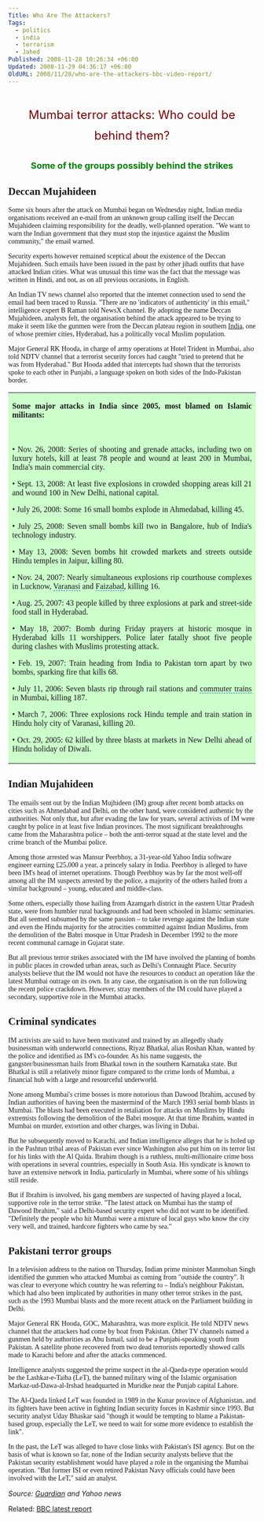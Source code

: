 ```yaml
---
Title: Who Are The Attackers?
Tags:
  - politics
  - india
  - terrorism
  - Jahed
Published: 2008-11-28 10:26:34 +06:00
Updated: 2008-11-29 04:36:17 +06:00
OldURL: 2008/11/28/who-are-the-attackers-bbc-video-report/
---
```


<p id="article-header">
<p id="main-article-info">
<h1 align="center" style="line-height: 150%"><span style="font-weight: 400"><font size="5" color="#800000">Mumbai terror attacks: Who could be behind them?</font></span></h1>
<h2 align="center" id="stand-first"><font size="4" color="#008000">Some of the groups possibly behind the strikes</font></h2>
<!-- end article-header -->
<p style="display: block" id="content">
<p id="article-wrapper">
<h2></h2>
<h2><font face="Verdana">Deccan Mujahideen</font></h2>
<font face="Verdana">Some six hours after the attack on Mumbai began on Wednesday night, Indian media organisations received an e-mail from an unknown group calling itself the Deccan Mujahideen claiming responsibility for the deadly, well-planned operation. "We want to warn the Indian government that they must stop the injustice against the Muslim community," the email warned. </font>

<font face="Verdana">Security experts however remained sceptical about the existence of the Deccan Mujahideen. Such emails have been issued in the past by other jihadi outfits that have attacked Indian cities. What was unusual this time was the fact that the message was written in Hindi, and not, as on all previous occasions, in English. </font>

<font face="Verdana">An Indian TV news channel also reported that the internet connection used to send the email had been traced to Russia. "There are no 'indicators of authenticity' in this email," intelligence expert B Raman told NewsX channel. By adopting the name Deccan Mujahideen, analysts felt, the organisation behind the attack appeared to be trying to make it seem like the gunmen were from the Deccan plateau region in southern <a href="https://www.guardian.co.uk/world/india">India</a>, one of whose premier cities, Hyderabad, has a politically vocal Muslim population. </font>

<font face="Verdana">Major General RK Hooda, in charge of army operations at Hotel Trident in Mumbai, also told NDTV channel that a terrorist security forces had caught "tried to pretend that he was from Hyderabad." But Hooda added that intercepts had shown that the terrorists spoke to each other in Punjabi, a language spoken on both sides of the Indo-Pakistan border.</font>

<p align="center">
<table border="0" bgColor="#ccffcc" width="65%" cellPadding="2" borderColor="#ccffcc" id="table1">
<tr>
<td>
<p align="justify"><font face="Verdana"><strong>Some major attacks in <span id="lw_1227741804_0" class="yshortcuts">India</span> since 2005, most blamed on Islamic militants:</strong></font></p>
<p align="justify">&nbsp;</p>
<p align="justify"><font face="Verdana">• Nov. 26, 2008: Series of shooting and grenade attacks, including two on luxury hotels, kill at least 78 people and wound at least 200 in Mumbai, India's main commercial city.</font></p>
<p align="justify"><font face="Verdana">• Sept. 13, 2008: At least five explosions in crowded shopping areas kill 21 and wound 100 in <span id="lw_1227741804_1" class="yshortcuts">New Delhi</span>, national capital.</font></p>
<p align="justify"><font face="Verdana">• July 26, 2008: Some 16 small bombs explode in <span id="lw_1227741804_2" class="yshortcuts">Ahmedabad</span>, killing 45.</font></p>
<p align="justify"><font face="Verdana">• July 25, 2008: Seven small bombs kill two in Bangalore, hub of India's technology industry.</font></p>
<p align="justify"><font face="Verdana">• May 13, 2008: Seven bombs hit crowded markets and streets outside <span id="lw_1227741804_3" class="yshortcuts">Hindu temples</span> in <span id="lw_1227741804_4" class="yshortcuts">Jaipur</span>, killing 80.</font></p>
<p align="justify"><font face="Verdana">• Nov. 24, 2007: Nearly simultaneous explosions rip courthouse complexes in Lucknow, <span style="cursor: hand; border-bottom: #0066cc 1px dashed" id="lw_1227741804_5" class="yshortcuts">Varanasi</span> and <span style="cursor: hand; border-bottom: #0066cc 1px dashed" id="lw_1227741804_6" class="yshortcuts">Faizabad</span>, killing 16.</font></p>
<p align="justify"><font face="Verdana">• Aug. 25, 2007: 43 people killed by three explosions at park and street-side food stall in Hyderabad.</font></p>
<p align="justify"><font face="Verdana">• May 18, 2007: Bomb during Friday prayers at historic mosque in Hyderabad kills 11 worshippers. Police later fatally shoot five people during clashes with Muslims protesting attack.</font></p>
<p align="justify"><font face="Verdana">• Feb. 19, 2007: Train heading from India to <span id="lw_1227741804_7" class="yshortcuts">Pakistan</span> torn apart by two bombs, sparking fire that kills 68.</font></p>
<p align="justify"><font face="Verdana">• July 11, 2006: Seven blasts rip through rail stations and <span style="cursor: hand; border-bottom: #0066cc 1px dashed" id="lw_1227741804_8" class="yshortcuts">commuter trains</span> in Mumbai, killing 187.</font></p>
<p align="justify"><font face="Verdana">• March 7, 2006: Three explosions rock <span id="lw_1227741804_9" class="yshortcuts">Hindu temple</span> and <span id="lw_1227741804_10" class="yshortcuts">train station</span> in Hindu holy city of Varanasi, killing 20.</font></p>
<p align="justify"><font face="Verdana">• Oct. 29, 2005: 62 killed by three blasts at markets in New Delhi ahead of Hindu holiday of <span style="background: none transparent scroll repeat 0% 0%; cursor: hand; border-bottom: medium none" id="lw_1227741804_11" class="yshortcuts">Diwali</span>.</font></p>
</td>
</tr>
</table>
<h2><font face="Verdana">Indian Mujahideen</font></h2>
<font face="Verdana">The emails sent out by the Indian Mujhideen (IM) group after recent bomb attacks on cities such as Ahmedabad and Delhi, on the other hand, were considered authentic by the authorities. Not only that, but after evading the law for years, several activists of IM were caught by police in at least five Indian provinces.
The most significant breakthroughs came from the Maharashtra police – both the anti-terror squad at the state level and the crime branch of the Mumbai police. </font>

<font face="Verdana">Among those arrested was Mansur Peerbhoy, a 31-year-old Yahoo India software engineer earning £25,000 a year, a princely salary in India. Peerbhoy is alleged to have been IM's head of internet operations. Though Peerbhoy was by far the most well-off among all the IM suspects arrested by the police, a majority of the others hailed from a similar background – young, educated and middle-class. </font>

<font face="Verdana">Some others, especially those hailing from Azamgarh district in the eastern Uttar Pradesh state, were from humbler rural backgrounds and had been schooled in Islamic seminaries. But all seemed subsumed by the same passion – to take revenge against the Indian state and even the Hindu majority for the atrocities committed against Indian Muslims, from the demolition of the Babri mosque in Uttar Pradesh in December 1992 to the more recent communal carnage in Gujarat state.</font>

<font face="Verdana">But all previous terror strikes associated with the IM have involved the planting of bombs in public places in crowded urban areas, such as Delhi's Connaught Place. Security analysts believe that the IM would not have the resources to conduct an operation like the latest Mumbai outrage on its own. In any case, the organisation is on the run following the recent police crackdown. However, stray members of the IM could have played a secondary, supportive role in the Mumbai attacks.</font>
<h2><font face="Verdana">Criminal syndicates</font></h2>
<font face="Verdana">IM activists are said to have been motivated and trained by an allegedly shady businessman with underworld connections, Riyaz Bhatkal, alias Roshan Khan, wanted by the police and identified as IM's co-founder. As his name suggests, the gangster/businessman hails from Bhatkal town in the southern Karnataka state. But Bhatkal is still a relatively minor figure compared to the crime lords of Mumbai, a financial hub with a large and resourceful underworld. </font>

<font face="Verdana">None among Mumbai's crime bosses is more notorious than Dawood Ibrahim, accused by Indian authorities of having been the mastermind of the March 1993 serial bomb blasts in Mumbai. The blasts had been executed in retaliation for attacks on Muslims by Hindu extremists following the demolition of the Babri mosque. At that time Ibrahim, wanted in Mumbai on murder, extortion and other charges, was living in Dubai. </font>

<font face="Verdana">But he subsequently moved to Karachi, and Indian intelligence alleges that he is holed up in the Pashtun tribal areas of Pakistan ever since Washington also put him on its terror list for his links with the Al Qaida. Ibrahim though is a ruthless, multi-millionaire crime boss with operations in several countries, especially in South Asia. His syndicate is known to have an extensive network in India, particularly in Mumbai, where some of his siblings still reside. </font>

<font face="Verdana">But if Ibrahim is involved, his gang members are suspected of having played a local, supportive role in the terror strike. "The latest attack on Mumbai has the stamp of Dawood Ibrahim," said a Delhi-based security expert who did not want to be identified. "Definitely the people who hit Mumbai were a mixture of local guys who know the city very well, and trained, hardcore fighters who came by sea."</font>
<h2><font face="Verdana">Pakistani terror groups</font></h2>
<font face="Verdana">In a television address to the nation on Thursday, Indian prime minister Manmohan Singh identified the gunmen who attacked Mumbai as coming from "outside the country". It was clear to everyone which country he was referring to – India's neighbour Pakistan, which had also been implicated by authorities in many other terror strikes in the past, such as the 1993 Mumbai blasts and the more recent attack on the Parliament building in Delhi. </font>

<font face="Verdana">Major General RK Hooda, GOC, Maharashtra, was more explicit. He told NDTV news channel that the attackers had come by boat from Pakistan. Other TV channels named a gunmen held by authorities as Abu Ismail, said to be a Punjabi-speaking youth from Pakistan. A satellite phone recovered from two dead terrorists reportedly showed calls made to Karachi before and after the attacks commenced.</font>

<font face="Verdana">Intelligence analysts suggested the prime suspect in the al-Qaeda-type operation would be the Lashkar-e-Taiba (LeT), the banned military wing of the Islamic organisation Markaz-ud-Dawa-al-Irshad headquarted in Muridke near the Punjab capital Lahore. </font>

<font face="Verdana">The Al-Qaeda linked LeT was founded in 1989 in the Kunar province of Afghanistan, and its fighters have been active in fighting Indian security forces in Kashmir since 1993. But security analyst Uday Bhaskar said "though it would be tempting to blame a Pakistan-based group, especially the LeT, we need to wait for some more evidence to establish the link".</font>

<font face="Verdana">In the past, the LeT was alleged to have close links with Pakistan's ISI agency. But on the basis of what is known so far, none of the Indian security analysts believe that the Pakistan security establishment would have played a role in the organising the Mumbai operation. "But former ISI or even retired Pakistan Navy officials could have been involved with the LeT," said an analyst.</font>


_Source: [Guardian](https://www.guardian.co.uk/world/2008/nov/27/mumbai-terror-attacks-india8) and Yahoo news_

Related: [BBC latest report](https://cosmos.bcst.yahoo.com/up/player/popup/?rn=3906861&amp;cl=10869132&amp;ch=4226714&amp;src=news)
